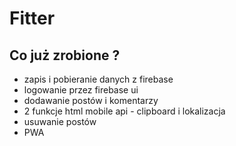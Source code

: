 # Fitter

## Co już zrobione ?

- zapis i pobieranie danych z firebase
- logowanie przez firebase ui
- dodawanie postów i komentarzy
- 2 funkcje html mobile api - clipboard i lokalizacja
- usuwanie postów
- PWA
